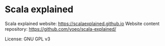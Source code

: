 # Scala explained

Scala explained website: https://scalaexplained.github.io
Website content repository: https://github.com/yoeo/scala-explained/

License: GNU GPL v3

